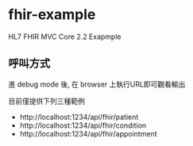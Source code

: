 # fhir-example
HL7 FHIR MVC Core 2.2 Exapmple

## 呼叫方式
進 debug mode 後, 在 browser 上執行URL即可觀看輸出

目前僅提供下列三種範例
- http://localhost:1234/api/fhir/patient
- http://localhost:1234/api/fhir/condition
- http://localhost:1234/api/fhir/appointment
